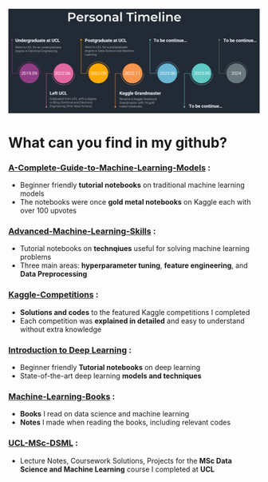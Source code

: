 ![ryanluoli1 commit timeline](./Timeline.png)

# What can you find in my github?


### **[A-Complete-Guide-to-Machine-Learning-Models](https://github.com/ryanluoli1/A-Complete-Guide-to-Machine-Learning-Models)** :

  - Beginner friendly **tutorial notebooks** on traditional machine learning models
  - The notebooks were once **gold metal notebooks** on Kaggle each with over 100 upvotes


### **[Advanced-Machine-Learning-Skills](https://github.com/ryanluoli1/Advanced-Machine-Learning-Skills)** :

  - Tutorial notebooks on **technqiues** useful for solving machine learning problems
  - Three main areas: **hyperparameter tuning**, **feature engineering**, and **Data Preprocessing**


### **[Kaggle-Competitions](https://github.com/ryanluoli1/Kaggle-Competitions)** :
 
  - **Solutions and codes** to the featured Kaggle competitions I completed
  - Each competition was **explained in detailed** and easy to understand without extra knowledge
 
 
### **[Introduction to Deep Learning](https://github.com/ryanluoli1/Introduction-to-Deep-Learning)** :
 
  - Beginner friendly **Tutorial notebooks** on deep learning
  - State-of-the-art deep learning **models and techniques** 


### **[Machine-Learning-Books](https://github.com/ryanluoli1/Machine-Learning-Books)** :

  - **Books** I read on data science and machine learning 
  - **Notes** I made when reading the books, including relevant codes
 
 
### **[UCL-MSc-DSML](https://github.com/ryanluoli1/UCL-MSc-DSML)** :
 
  - Lecture Notes, Coursework Solutions, Projects for the **MSc Data Science and Machine Learning** course I completed at **UCL**
